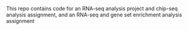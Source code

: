 This repo contains code for an RNA-seq analysis project and chip-seq analysis assignment, and an RNA-seq and gene set enrichment analysis assignment

